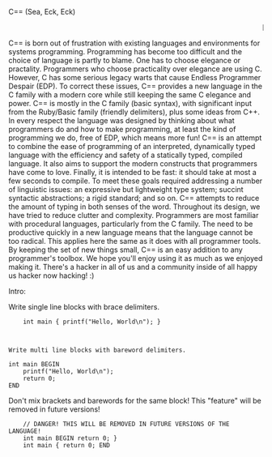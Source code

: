 C== (Sea, Eck, Eck)

<marquee>[REDUCE EDP] -- [A MODERN C FOR THE MODERN WORLD]</marquee>

C== is born out of frustration with existing languages and environments for systems programming. Programming has become too difficult and the choice of language is partly to blame. One has to choose elegance or practality. Programmers who choose practicality over elegance are using C. However, C has some serious legacy warts that cause Endless Programmer Despair (EDP). To correct these issues, C== provides a new language in the C family with a modern core while still keeping the same C elegance and power. C== is mostly in the C family (basic syntax), with significant input from the Ruby/Basic family (friendly delimiters), plus some ideas from C++. In every respect the language was designed by thinking about what programmers do and how to make programming, at least the kind of programming we do, free of EDP, which means more fun! C== is an attempt to combine the ease of programming of an interpreted, dynamically typed language with the efficiency and safety of a statically typed, compiled language. It also aims to support the modern constructs that programmers have come to love. Finally, it is intended to be fast: it should take at most a few seconds to compile. To meet these goals required addressing a number of linguistic issues: an expressive but lightweight type system; succint syntactic abstractions; a rigid standard; and so on. C== attempts to reduce the amount of typing in both senses of the word. Throughout its design, we have tried to reduce clutter and complexity. Programmers are most familiar with procedural languages, particularly from the C family. The need to be productive quickly in a new language means that the language cannot be too radical. This applies here the same as it does with all programmer tools. By keeping the set of new things small, C== is an easy addition to any programmer's toolbox. We hope you'll enjoy using it as much as we enjoyed making it. There's a hacker in all of us and a community inside of all happy us hacker now hacking! :)

Intro:

Write single line blocks with brace delimiters.

````
	int main { printf("Hello, World\n"); }



Write multi line blocks with bareword delimiters.

````
	int main BEGIN
	    printf("Hello, World\n");
	    return 0;
	END



Don't mix brackets and barewords for the same block! This "feature" will be removed in future versions!

````
	// DANGER! THIS WILL BE REMOVED IN FUTURE VERSIONS OF THE LANGUAGE!
	int main BEGIN return 0; }
	int main { return 0; END
